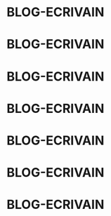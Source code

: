 # BLOG-ECRIVAIN
# BLOG-ECRIVAIN
# BLOG-ECRIVAIN
# BLOG-ECRIVAIN
# BLOG-ECRIVAIN
# BLOG-ECRIVAIN
# BLOG-ECRIVAIN
